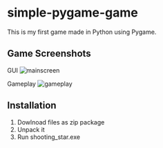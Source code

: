 # simple-pygame-game
This is my first game made in Python using Pygame.
## Game Screenshots
GUI
![mainscreen](https://github.com/SiaZin/simple-pygame-game/assets/75366933/8970ee99-bce4-44f0-8f46-d20875438c0b)


Gameplay
![gameplay](https://github.com/SiaZin/simple-pygame-game/assets/75366933/c43767b3-9aab-4059-93b7-7be52ffacfcf)


## Installation
1. Dowlnoad files as zip package
2. Unpack it
3. Run shooting_star.exe
